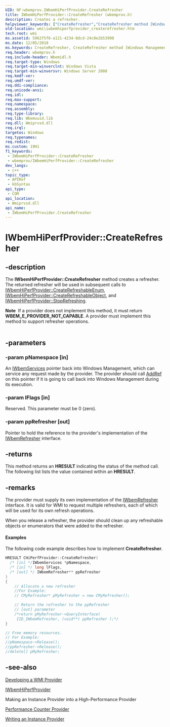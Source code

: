 ```yaml
---
UID: NF:wbemprov.IWbemHiPerfProvider.CreateRefresher
title: IWbemHiPerfProvider::CreateRefresher (wbemprov.h)
description: Creates a refresher.
helpviewer_keywords: ["CreateRefresher","CreateRefresher method [Windows Management Instrumentation]","CreateRefresher method [Windows Management Instrumentation]","IWbemHiPerfProvider interface","IWbemHiPerfProvider interface [Windows Management Instrumentation]","CreateRefresher method","IWbemHiPerfProvider.CreateRefresher","IWbemHiPerfProvider::CreateRefresher","_hmm_iwbemhiperfprovider_createrefresher","wbemprov/IWbemHiPerfProvider::CreateRefresher","wmi.iwbemhiperfprovider_createrefresher"]
old-location: wmi\iwbemhiperfprovider_createrefresher.htm
tech.root: wmi
ms.assetid: 5962f5f6-a121-4234-8dcd-24c0e2b53990
ms.date: 12/05/2018
ms.keywords: CreateRefresher, CreateRefresher method [Windows Management Instrumentation], CreateRefresher method [Windows Management Instrumentation],IWbemHiPerfProvider interface, IWbemHiPerfProvider interface [Windows Management Instrumentation],CreateRefresher method, IWbemHiPerfProvider.CreateRefresher, IWbemHiPerfProvider::CreateRefresher, _hmm_iwbemhiperfprovider_createrefresher, wbemprov/IWbemHiPerfProvider::CreateRefresher, wmi.iwbemhiperfprovider_createrefresher
req.header: wbemprov.h
req.include-header: Wbemidl.h
req.target-type: Windows
req.target-min-winverclnt: Windows Vista
req.target-min-winversvr: Windows Server 2008
req.kmdf-ver: 
req.umdf-ver: 
req.ddi-compliance: 
req.unicode-ansi: 
req.idl: 
req.max-support: 
req.namespace: 
req.assembly: 
req.type-library: 
req.lib: Wbemuuid.lib
req.dll: Wmiprvsd.dll
req.irql: 
targetos: Windows
req.typenames: 
req.redist: 
ms.custom: 19H1
f1_keywords:
 - IWbemHiPerfProvider::CreateRefresher
 - wbemprov/IWbemHiPerfProvider::CreateRefresher
dev_langs:
 - c++
topic_type:
 - APIRef
 - kbSyntax
api_type:
 - COM
api_location:
 - Wmiprvsd.dll
api_name:
 - IWbemHiPerfProvider.CreateRefresher
---
```


# IWbemHiPerfProvider::CreateRefresher


## -description

The 
<b>IWbemHiPerfProvider::CreateRefresher</b> method creates a refresher. The returned refresher will be used in subsequent calls to 
<a href="/windows/desktop/api/wbemprov/nf-wbemprov-iwbemhiperfprovider-createrefreshableenum">IWbemHiPerfProvider::CreateRefreshableEnum</a>, 
<a href="/windows/desktop/api/wbemprov/nf-wbemprov-iwbemhiperfprovider-createrefreshableobject">IWbemHiPerfProvider::CreateRefreshableObject</a>, and 
<a href="/windows/desktop/api/wbemprov/nf-wbemprov-iwbemhiperfprovider-stoprefreshing">IWbemHiPerfProvider::StopRefreshing</a>.
<div class="alert"><b>Note</b>  If a provider does not implement this method, it must return <b>WBEM_E_PROVIDER_NOT_CAPABLE</b>. A provider must implement this method to support refresher operations.</div><div> </div>

## -parameters

### -param pNamespace [in]

An 
<a href="/windows/desktop/api/wbemcli/nn-wbemcli-iwbemservices">IWbemServices</a> pointer back into Windows Management, which can service any request made by the provider. The provider should call <a href="/windows/desktop/api/unknwn/nf-unknwn-iunknown-addref">AddRef</a> on this pointer if it is going to call back into Windows Management during its execution.

### -param lFlags [in]

Reserved. This parameter must be 0 (zero).

### -param ppRefresher [out]

Pointer to hold the reference to the provider's implementation of the 
<a href="/windows/desktop/api/wbemcli/nn-wbemcli-iwbemrefresher">IWbemRefresher</a> interface.

## -returns

This method returns an <b>HRESULT</b> indicating the status of the method call. The following list lists the value contained within an <b>HRESULT</b>.

## -remarks

The provider must supply its own implementation of the 
<a href="/windows/desktop/api/wbemcli/nn-wbemcli-iwbemrefresher">IWbemRefresher</a> interface. It is valid for WMI to request multiple refreshers, each of which will be used for its own refresh operations.

When you release a refresher, the provider should clean up any refreshable objects or enumerators that were added to the refresher.


#### Examples

The following code example describes how to implement 
<b>CreateRefresher</b>.


```cpp
HRESULT CHiPerfProvider::CreateRefresher(
  /* [in] */IWbemServices *pNamespace,
  /* [in] */ long lFlags,
  /* [out] */ IWbemRefresher** ppRefresher
)
{
    // Allocate a new refresher
    //For Example:
    // CMyRefresher* pMyRefresher = new CMyRefresher();

    // Return the refresher to the ppRefresher
    // [out] parameter
    /*return pMyRefresher->QueryInterface(
     IID_IWbemRefresher, (void**) ppRefresher );*/
}

// Free memory resources.
// For Example:
//pNamespace->Release();
//ppRefresher->Release();
//delete[] pMyRefresher;
```

## -see-also

<a href="/windows/desktop/WmiSdk/developing-a-wmi-provider">Developing a WMI Provider</a>



<a href="/windows/desktop/api/wbemprov/nn-wbemprov-iwbemhiperfprovider">IWbemHiPerfProvider</a>



Making an Instance Provider into a High-Performance Provider



<a href="/windows/desktop/WmiSdk/performance-counter-provider">Performance Counter Provider</a>



<a href="/windows/desktop/WmiSdk/making-an-instance-provider-into-a-high-performance-provider">Writing an Instance Provider</a>